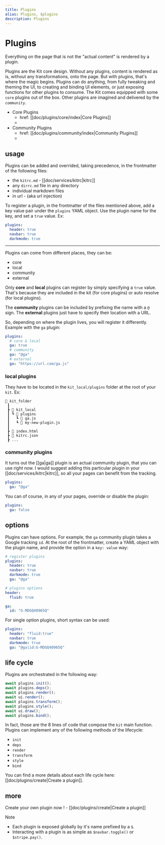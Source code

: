 ```yaml
---
title: Plugins
alias: Plugins, $plugins
description: Plugins
---
```

# Plugins

Everything on the page that is not the "actual content" is rendered by a plugin.

Plugins are the Kit core design. Without any plugins, content is rendered as is, without any transformations, onto the page. But with plugins, that's where the magic begins. Plugins can do anything, from fully tweaking and theming the UI, to creating and binding UI elements, or just exposing functions for other plugins to consume. The Kit comes equipped with some `core` plugins out of the box. Other plugins are imagined and delivered by the `community`.

<!-- cards --><p data-card class="grid-2 fixed center" data-item-href="item.href + 'foo'"></p>
- Core Plugins
	- href: [[doc/plugins/core/index|Core Plugins]]
	- <i class="bx bxs-package bx-md mt-2"></i>
- Community Plugins
	- href: [[doc/plugins/community/index|Community Plugins]]
	- <i class="bx bx-group bx-md mt-2"></i>

<!-- end:cards --><p data-end></p>

## usage

Plugins can be added and overrided, taking precedence, in the frontmatter of the following files:
- the `kitrc.md` - [[doc/services/kitrc|kitrc]]
- any `dirrc.md` file in any directory
- individual markdown files
- in url - (aka url injection)

To register a plugin, in the frontmatter of the files mentioned above, add a key value pair under the `plugins` YAML object. Use the plugin name for the key, and set a `true` value. Ex:

```yaml
plugins:
  header: true
  navbar: true
  darkmode: true
```

---

Plugins can come from different places, they can be:

<!-- cards --><p data-card class="grid-2 center"></p>

- core
- local
- community
- external

<!-- end:cards --><p data-end></p>

Only **core** and **local** plugins can register by simply specifying a `true` value. That's because they are included in the kit (for core plugins) or auto resolve (for local plugins). 

The **community** plugins can be included by prefixing the name with a `@` sign. The **external** plugins just have to specify their location with a URL.

So, depending on where the plugin lives, you will register it differently. Example with the `ga`  plugin:

```yaml
plugins:
  # core & local
  ga: true
  # community
  ga: "@ga"
  # external
  ga: "https://url.com/ga.js"
```

### local plugins

They have to be located in the `kit_local/plugins` folder at the root of your `kit`. Ex: 

```text
📂 kit_folder
 ┃ 
 ┣ 📂 kit_local
 ┃ ┗ 📂 plugins
 ┃   ┗ 📄 ga.js
 ┃   ┗ 📄 my-new-plugin.js
 ┃ 
 ┣ 📄 index.html
 ┣ 📄 kitrc.json
 ┣ ...
```

### community plugins

It turns out the [[ga|ga]] plugin is an actual community plugin, that you can use right now. I would suggest adding this particular plugin in your [[doc/services/kitrc|kitrc]], so all your pages can benefit from the tracking. 

```yaml
plugins:
  ga: "@ga"
```

You can of course, in any of your pages, override or disable the plugin:

```yaml
plugins:
  ga: false
```

## options

Plugins can have options. For example, the `ga` community plugin takes a Google tracking `id`. At the root of the frontmatter, create a YAML object with the plugin name, and provide the option in a `key: value` way:

```yaml
# register plugins
plugins:
  header: true
  navbar: true
  darkmode: true
  ga: "@ga"

# plugins options
header:
  fluid: true

ga:
  id: "G-MDGQ40965Q"
```

For single option plugins, short syntax can be used:

```yaml
plugins:
  header: "fluid:true"
  navbar: true
  darkmode: true
  ga: "@ga|id:G-MDGQ40965Q"
```



## life cycle

Plugins are orchestrated in the following way:

```js
await plugins.init();
await plugins.deps();
await plugins.render();
await ui.render();
await plugins.transform();
await plugins.style();
await ui.draw();
await plugins.bind();
```

In fact, those are the 8 lines of code that compose the `kit` main function. Plugins can implement any of the following methods of the lifecycle:

- `init`
- `deps`
- `render`
- `transform`
- `style`
- `bind`

You can find a more details about each life cycle here: [[doc/plugins/create|Create a plugin]].

## more

Create your own plugin now ! - [[doc/plugins/create|Create a plugin]]

> [!note] 
> - Each plugin is exposed globally by it's name prefixed by a `$`. 
> - Interacting with a plugin is as simple as `$navbar.toggle()` or `$stripe.pay()`.
> 